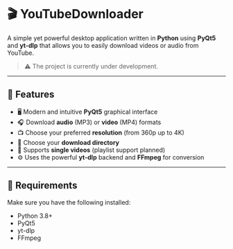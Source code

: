 # 🎬 YouTubeDownloader

A simple yet powerful desktop application written in **Python** using **PyQt5** and **yt-dlp** that allows you to easily download videos or audio from YouTube.

> ⚠️ The project is currently under development.

---

## 🚀 Features

- 🖥️ Modern and intuitive **PyQt5** graphical interface  
- 🎧 Download **audio** (MP3) or **video** (MP4) formats  
- 📺 Choose your preferred **resolution** (from 360p up to 4K)  
- 📂 Choose your **download directory**  
- 📃 Supports **single videos** (playlist support planned)  
- ⚙️ Uses the powerful **yt-dlp** backend and **FFmpeg** for conversion  

---

## 🧰 Requirements

Make sure you have the following installed:
- Python 3.8+
- PyQt5  
- yt-dlp  
- FFmpeg  
